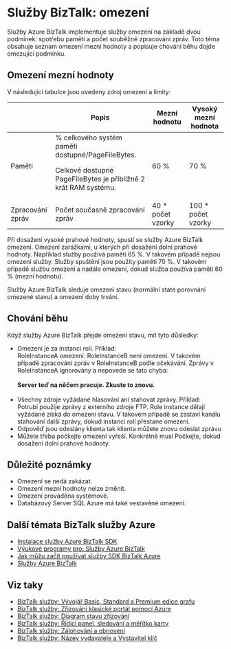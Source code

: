 <properties 
    pageTitle="Další informace o omezení služby BizTalk | Microsoft Azure" 
    description="Informace o omezení mezní hodnoty a výsledná chování runtime služby BizTalk. Omezení vychází spotřebu paměti a počet zpráv. MABS WABS" 
    services="biztalk-services" 
    documentationCenter="" 
    authors="MandiOhlinger" 
    manager="erikre" 
    editor=""/>

<tags 
    ms.service="biztalk-services" 
    ms.workload="integration" 
    ms.tgt_pltfrm="na" 
    ms.devlang="na" 
    ms.topic="article" 
    ms.date="08/15/2016" 
    ms.author="mandia"/>





# <a name="biztalk-services-throttling"></a>Služby BizTalk: omezení

Služby Azure BizTalk implementuje služby omezení na základě dvou podmínek: spotřebu paměti a počet souběžné zpracování zpráv. Toto téma obsahuje seznam omezení mezní hodnoty a popisuje chování běhu dojde omezující podmínku.

## <a name="throttling-thresholds"></a>Omezení mezní hodnoty

V následující tabulce jsou uvedeny zdroj omezení a limity:

||Popis|Mezní hodnotu|Vysoký mezní hodnota|
|---|---|---|---|
|Paměti|% celkového systém paměti dostupné/PageFileBytes. <p><p>Celkové dostupné PageFileBytes je přibližně 2 krát RAM systému.|60 %|70 %|
|Zpracování zpráv|Počet současně zpracování zpráv|40 * počet vzorky|100 * počet vzorky|

Při dosažení vysoké prahové hodnoty, spustí se služby Azure BizTalk omezení. Omezení zarážkami, u kterých při dosažení dolní prahové hodnoty. Například služby používá pamětí 65 %. V takovém případě nejsou omezení služby. Služby spuštění jsou použity pamětí 70 %. V takovém případě službu omezení a nadále omezení, dokud služba používá pamětí 60 % (mezní hodnotu).

Služby Azure BizTalk sleduje omezení stavu (normální state porovnání omezené stavu) a omezení doby trvání.


## <a name="runtime-behavior"></a>Chování běhu

Když služby Azure BizTalk přejde omezení stavu, mít tyto důsledky:

- Omezení je za instanci rolí. Příklad:<br/>
RoleInstanceA omezení. RoleInstanceB není omezení. V takovém případě zpracování zpráv v RoleInstanceB podle očekávání. Zprávy v RoleInstanceA ignorovány a nepovede se tato chyba:<br/><br/>
**Server teď na něčem pracuje. Zkuste to znovu.**<br/><br/>
- Všechny zdroje vyžádané hlasování ani stahovat zprávy. Příklad:<br/>
Potrubí použije zprávy z externího zdroje FTP. Role instance dělají vyžádané získá do omezení stavu. V takovém případě se zastaví kanálu stahování další zprávy, dokud instanci rolí přestane omezení.
- Odpověď jsou odeslány klienta tak klienta můžete znovu odeslat zprávu
- Můžete třeba počkejte omezení vyřeší. Konkrétně musí Počkejte, dokud dosažení dolní prahové hodnoty.

## <a name="important-notes"></a>Důležité poznámky
- Omezení se nedá zakázat.
- Omezení mezní hodnoty nelze změnit.
- Omezení prováděna systémové.
- Databázový Server SQL Azure má také vestavěné omezení.

## <a name="additional-azure-biztalk-services-topics"></a>Další témata BizTalk služby Azure

-  [Instalace služby Azure BizTalk SDK](http://go.microsoft.com/fwlink/p/?LinkID=241589)<br/>
-  [Výukové programy pro: Služby Azure BizTalk](http://go.microsoft.com/fwlink/p/?LinkID=236944)<br/>
-  [Jak můžu začít používat služby SDK BizTalk Azure](http://go.microsoft.com/fwlink/p/?LinkID=302335)<br/>
-  [Služby Azure BizTalk](http://go.microsoft.com/fwlink/p/?LinkID=303664)<br/>

## <a name="see-also"></a>Viz taky
- [BizTalk služby: Vývojář Basic, Standard a Premium edice grafu](http://go.microsoft.com/fwlink/p/?LinkID=302279)<br/>
- [BizTalk služby: Zřizování klasické portál pomocí Azure](http://go.microsoft.com/fwlink/p/?LinkID=302280)<br/>
- [BizTalk služby: Diagram stavu zřizování](http://go.microsoft.com/fwlink/p/?LinkID=329870)<br/>
- [BizTalk služby: Řídicí panel, sledování a měřítko karty](http://go.microsoft.com/fwlink/p/?LinkID=302281)<br/>
- [BizTalk služby: Zálohování a obnovení](http://go.microsoft.com/fwlink/p/?LinkID=329873)<br/>
- [BizTalk služby: Název vydavatele a Vystavitel klíč](http://go.microsoft.com/fwlink/p/?LinkID=303941)<br/>
 
